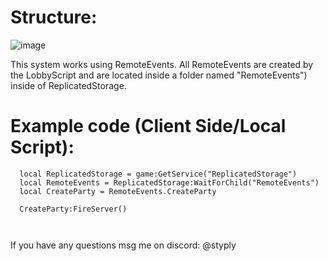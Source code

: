 
# Structure:

![image](https://github.com/STyPLy/Roblox/assets/87618871/118521ba-0e6a-43e0-9e3b-e850c7a2124f)


This system works using RemoteEvents. All RemoteEvents are created by the LobbyScript and are located inside a folder named "RemoteEvents") inside of ReplicatedStorage.

# Example code (Client Side/Local Script):
```
  local ReplicatedStorage = game:GetService("ReplicatedStorage")
  local RemoteEvents = ReplicatedStorage:WaitForChild("RemoteEvents")
  local CreateParty = RemoteEvents.CreateParty

  CreateParty:FireServer()

  
```

If you have any questions msg me on discord: @styply
